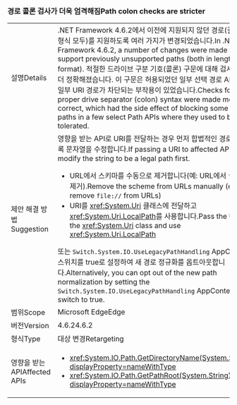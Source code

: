 ### <a name="path-colon-checks-are-stricter"></a><span data-ttu-id="23398-101">경로 콜론 검사가 더욱 엄격해짐</span><span class="sxs-lookup"><span data-stu-id="23398-101">Path colon checks are stricter</span></span>

|   |   |
|---|---|
|<span data-ttu-id="23398-102">설명</span><span class="sxs-lookup"><span data-stu-id="23398-102">Details</span></span>|<span data-ttu-id="23398-103">.NET Framework 4.6.2에서 이전에 지원되지 않던 경로(길이 및 형식 모두)를 지원하도록 여러 가지가 변경되었습니다.</span><span class="sxs-lookup"><span data-stu-id="23398-103">In .NET Framework 4.6.2, a number of changes were made to support previously unsupported paths (both in length and format).</span></span> <span data-ttu-id="23398-104">적절한 드라이브 구분 기호(콜론) 구문에 대해 검사가 좀 더 정확해졌습니다. 이 구문은 허용되었던 일부 선택 경로 API에서 일부 URI 경로가 차단되는 부작용이 있었습니다.</span><span class="sxs-lookup"><span data-stu-id="23398-104">Checks for proper drive separator (colon) syntax were made more correct, which had the side effect of blocking some URI paths in a few select Path APIs where they used to be tolerated.</span></span>|
|<span data-ttu-id="23398-105">제안 해결 방법</span><span class="sxs-lookup"><span data-stu-id="23398-105">Suggestion</span></span>|<span data-ttu-id="23398-106">영향을 받는 API로 URI를 전달하는 경우 먼저 합법적인 경로가 되도록 문자열을 수정합니다.</span><span class="sxs-lookup"><span data-stu-id="23398-106">If passing a URI to affected APIs, modify the string to be a legal path first.</span></span><ul><li><span data-ttu-id="23398-107">URL에서 스키마를 수동으로 제거합니다(예: URL에서 <code>file://</code> 제거).</span><span class="sxs-lookup"><span data-stu-id="23398-107">Remove the scheme from URLs manually (e.g. remove <code>file://</code> from URLs)</span></span></li><li><span data-ttu-id="23398-108">URI를 <xref:System.Uri> 클래스에 전달하고 <xref:System.Uri.LocalPath>를 사용합니다.</span><span class="sxs-lookup"><span data-stu-id="23398-108">Pass the URI to the <xref:System.Uri> class and use <xref:System.Uri.LocalPath></span></span></li></ul><span data-ttu-id="23398-109">또는 <code>Switch.System.IO.UseLegacyPathHandling</code> AppContext 스위치를 true로 설정하여 새 경로 정규화를 옵트아웃합니다.</span><span class="sxs-lookup"><span data-stu-id="23398-109">Alternatively, you can opt out of the new path normalization by setting the <code>Switch.System.IO.UseLegacyPathHandling</code> AppContext switch to true.</span></span>|
|<span data-ttu-id="23398-110">범위</span><span class="sxs-lookup"><span data-stu-id="23398-110">Scope</span></span>|<span data-ttu-id="23398-111">Microsoft Edge</span><span class="sxs-lookup"><span data-stu-id="23398-111">Edge</span></span>|
|<span data-ttu-id="23398-112">버전</span><span class="sxs-lookup"><span data-stu-id="23398-112">Version</span></span>|<span data-ttu-id="23398-113">4.6.2</span><span class="sxs-lookup"><span data-stu-id="23398-113">4.6.2</span></span>|
|<span data-ttu-id="23398-114">형식</span><span class="sxs-lookup"><span data-stu-id="23398-114">Type</span></span>|<span data-ttu-id="23398-115">대상 변경</span><span class="sxs-lookup"><span data-stu-id="23398-115">Retargeting</span></span>|
|<span data-ttu-id="23398-116">영향을 받는 API</span><span class="sxs-lookup"><span data-stu-id="23398-116">Affected APIs</span></span>|<ul><li><xref:System.IO.Path.GetDirectoryName(System.String)?displayProperty=nameWithType></li><li><xref:System.IO.Path.GetPathRoot(System.String)?displayProperty=nameWithType></li></ul>|

